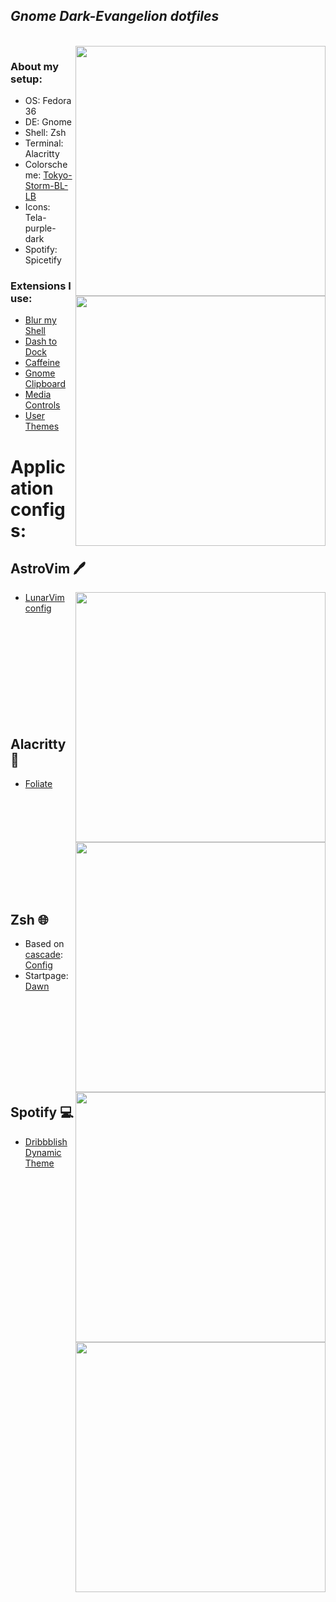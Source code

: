 <p align="center">
    <h2><i>Gnome Dark-Evangelion dotfiles </i></h2>
</p>
<br>

<img src="assets/out.png" align="right" width="400px">
<img src="assets/out.png" align="right" width="400px">

### About my setup:
- OS: Fedora 36
- DE: Gnome 
- Shell: Zsh
- Terminal: Alacritty
- Colorscheme: [Tokyo-Storm-BL-LB](https://github.com/stronk-dev/Tokyo-Night-Linux)
- Icons: Tela-purple-dark
- Spotify: Spicetify

### Extensions I use: 
- [Blur my Shell](https://extensions.gnome.org/extension/3193/blur-my-shell/)
- [Dash to Dock](https://extensions.gnome.org/extension/307/dash-to-dock/)
- [Caffeine](https://extensions.gnome.org/extension/1732/gtk-title-bar/)
- [Gnome Clipboard](https://extensions.gnome.org/extension/3843/just-perfection/)
- [Media Controls](https://extensions.gnome.org/extension/4451/logo-menu/)
- [User Themes](https://extensions.gnome.org/extension/19/user-themes/)

 


# Application configs: 

## AstroVim 🖊️
<img src="assets/lvim.png" align="right" width="400px">

- [LunarVim config](https://github.com/ghostx31/dotfiles/tree/main/private_dot_config/lvim)

<br>
<br>  

<br>

<br>
<br>

<br>
<br>
<br>
<br>

## Alacritty 📔️ 

<img src="assets/foliate.png" width="400px" align="right">

- [Foliate](https://github.com/ghostx31/dotfiles/tree/main/privat_dot_config/com.github.johnfactotum.Foliate/themes.json)


<br>
<br>  
<br>
<br>
<br>
<br>
<br>
<br>
<br>

## Zsh 🌐️
<img src="assets/firefox.png"  align="right" width="400px">

- Based on [cascade](https://github.com/andreasgrafen/cascade): [Config](https://github.com/ghostx31/dotfiles/tree/main/firefox)
- Startpage: [Dawn](https://dawn.spookyintheam.codes/)



<br>
<br>  

<br>

<br>
<br>

<br>
<br>
<br>

## Spotify 💻️ 
<img src="assets/wezterm.png" align="right" width="400px">

- [Dribbblish Dynamic Theme](https://github.com/JulienMaille/dribbblish-dynamic-theme)
